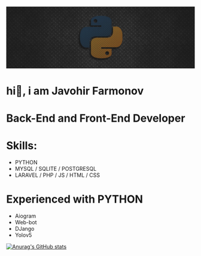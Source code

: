 ![Design and Development](https://github.com/JavaDeveloper007/javadevoloper/blob/main/pydonts-thumbnail.png)

# hi👋, i am  Javohir Farmonov
# Back-End and Front-End Developer

# Skills:
* PYTHON
* MYSQL / SQLITE / POSTGRESQL 
* LARAVEL / PHP / JS / HTML / CSS 

# Experienced with PYTHON 
* Aiogram
* Web-bot
* DJango
* Yolov5


[![Anurag's GitHub stats](https://github-readme-stats.vercel.app/api?username=JavaDeveloper007)](https://github.com/JavaDeveloper007?tab=repositories)
